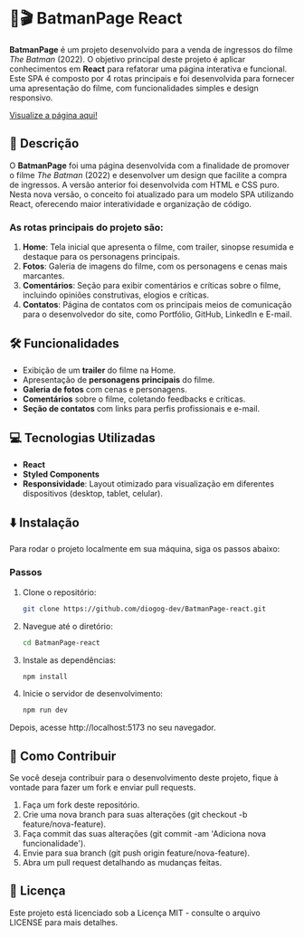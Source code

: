 # 🦇🎬 BatmanPage React

**BatmanPage** é um projeto desenvolvido para a venda de ingressos do filme *The Batman* (2022). O objetivo principal deste projeto é aplicar conhecimentos em **React** para refatorar uma página interativa e funcional. Este SPA é composto por 4 rotas principais e foi desenvolvida para fornecer uma apresentação do filme, com funcionalidades simples e design responsivo.

[Visualize a página aqui!](https://diogog-dev.github.io/BatmanPage/)

## 📝 Descrição

O **BatmanPage** foi uma página desenvolvida com a finalidade de promover o filme *The Batman* (2022) e desenvolver um design que facilite a compra de ingressos. A versão anterior foi desenvolvida com HTML e CSS puro. Nesta nova versão, o conceito foi atualizado para um modelo SPA utilizando React, oferecendo maior interatividade e organização de código.

### As rotas principais do projeto são:

1. **Home**: Tela inicial que apresenta o filme, com trailer, sinopse resumida e destaque para os personagens principais.
2. **Fotos**: Galeria de imagens do filme, com os personagens e cenas mais marcantes.
3. **Comentários**: Seção para exibir comentários e críticas sobre o filme, incluindo opiniões construtivas, elogios e críticas.
4. **Contatos**: Página de contatos com os principais meios de comunicação para o desenvolvedor do site, como Portfólio, GitHub, LinkedIn e E-mail.

## 🛠️ Funcionalidades

- Exibição de um **trailer** do filme na Home.
- Apresentação de **personagens principais** do filme.
- **Galeria de fotos** com cenas e personagens.
- **Comentários** sobre o filme, coletando feedbacks e críticas.
- **Seção de contatos** com links para perfis profissionais e e-mail.

## 💻 Tecnologias Utilizadas

- **React**
- **Styled Components**
- **Responsividade**: Layout otimizado para visualização em diferentes dispositivos (desktop, tablet, celular).

## ⬇️ Instalação

Para rodar o projeto localmente em sua máquina, siga os passos abaixo:

### Passos

1. Clone o repositório:
   ```bash
   git clone https://github.com/diogog-dev/BatmanPage-react.git

2. Navegue até o diretório:
   ```bash
   cd BatmanPage-react

3. Instale as dependências:
   ```bash
   npm install

4. Inicie o servidor de desenvolvimento:
   ```bash
   npm run dev
   
Depois, acesse http://localhost:5173 no seu navegador.

## 🤝 Como Contribuir
Se você deseja contribuir para o desenvolvimento deste projeto, fique à vontade para fazer um fork e enviar pull requests.

1. Faça um fork deste repositório.
2. Crie uma nova branch para suas alterações (git checkout -b feature/nova-feature).
3. Faça commit das suas alterações (git commit -am 'Adiciona nova funcionalidade').
4. Envie para sua branch (git push origin feature/nova-feature).
5. Abra um pull request detalhando as mudanças feitas.

## 📜 Licença
Este projeto está licenciado sob a Licença MIT - consulte o arquivo LICENSE para mais detalhes.

